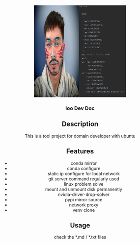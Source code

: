 <!-- PROJECT LOGO -->
<br />
<div align="center">
  <a href="https://github.com/luoolu/doc_tec">
    <img src="facialAna.png" alt="Logo" width=300" height=300">
  </a>

<h3 align="center">loo Dev Doc</h3>

## Description
This is a tool project for domain developer with ubuntu

## Features

- conda mirror
- conda configure
- static ip configure for local network
- git server command regularly used
- linux problem solve
- mount and unmount disk permanently
- nvidia-driver-drop-solver
- pypi mirror source
- network proxy
- venv clone


## Usage

check the *.md / *.txt files
